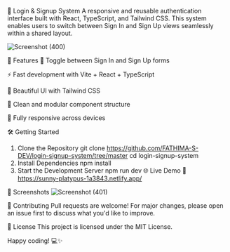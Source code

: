 🔐 Login & Signup System
A responsive and reusable authentication interface built with React, TypeScript, and Tailwind CSS. This system enables users to switch between Sign In and Sign Up views seamlessly within a shared layout.

![Screenshot (400)](https://github.com/user-attachments/assets/361c33e0-382f-4f00-b436-1cd3f4eef99e)


🚀 Features
🔄 Toggle between Sign In and Sign Up forms

⚡ Fast development with Vite + React + TypeScript

🎨 Beautiful UI with Tailwind CSS

🧩 Clean and modular component structure

📱 Fully responsive across devices

🛠️ Getting Started
1. Clone the Repository
git clone https://github.com/FATHIMA-S-DEV/login-signup-system/tree/master
cd login-signup-system
2. Install Dependencies
npm install
3. Start the Development Server
npm run dev
🌐 Live Demo
🔗 https://sunny-platypus-1a3843.netlify.app/

📸 Screenshots
![Screenshot (401)](https://github.com/user-attachments/assets/7d3388f3-265f-4cba-b68f-765349bf0ed4)



🤝 Contributing
Pull requests are welcome!
For major changes, please open an issue first to discuss what you'd like to improve.

📄 License
This project is licensed under the MIT License.

Happy coding! 💻✨
